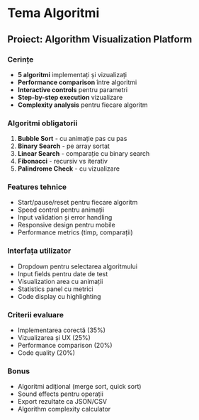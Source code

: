 # Tema Algoritmi

## Proiect: Algorithm Visualization Platform

### Cerințe
- **5 algoritmi** implementați și vizualizați
- **Performance comparison** între algoritmi
- **Interactive controls** pentru parametri
- **Step-by-step execution** vizualizare
- **Complexity analysis** pentru fiecare algoritm

### Algoritmi obligatorii
1. **Bubble Sort** - cu animație pas cu pas
2. **Binary Search** - pe array sortat
3. **Linear Search** - comparație cu binary search
4. **Fibonacci** - recursiv vs iterativ
5. **Palindrome Check** - cu vizualizare

### Features tehnice
- Start/pause/reset pentru fiecare algoritm
- Speed control pentru animații
- Input validation și error handling
- Responsive design pentru mobile
- Performance metrics (timp, comparații)

### Interfața utilizator
- Dropdown pentru selectarea algoritmului
- Input fields pentru date de test
- Visualization area cu animații
- Statistics panel cu metrici
- Code display cu highlighting

### Criterii evaluare
- Implementarea corectă (35%)
- Vizualizarea și UX (25%)
- Performance comparison (20%)
- Code quality (20%)

### Bonus
- Algoritmi adițional (merge sort, quick sort)
- Sound effects pentru operații
- Export rezultate ca JSON/CSV
- Algorithm complexity calculator
